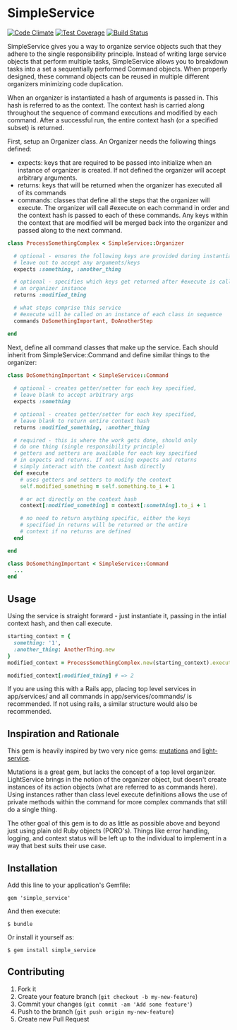 # SimpleService

[![Code Climate](https://codeclimate.com/github/jspillers/simple_service/badges/gpa.svg)](https://codeclimate.com/github/jspillers/simple_service)
[![Test Coverage](https://codeclimate.com/github/jspillers/simple_service/badges/coverage.svg)](https://codeclimate.com/github/jspillers/simple_service)
[![Build Status](https://travis-ci.org/jspillers/simple_service.svg?branch=master)](https://travis-ci.org/jspillers/simple_service)

SimpleService gives you a way to organize service objects such that they adhere 
to the single responsibility principle. Instead of writing large service objects 
that perform multiple tasks, SimpleService allows you to breakdown tasks into a 
set a sequentially performed Command objects. When properly designed, these command
objects can be reused in multiple different organizers minimizing code duplication.

When an organizer is instantiated a hash of arguments is passed in. This hash 
is referred to as the context.  The context hash is carried along throughout 
the sequence of command executions and modified by each command. After a 
successful run, the entire context hash (or a specified subset) is returned.

First, setup an Organizer class. An Organizer needs the following things defined:

  * expects: keys that are required to be passed into initialize when an instance 
    of organizer is created. If not defined the organizer will accept arbitrary arguments.
  * returns: keys that will be returned when the organizer has executed all of its commands
  * commands: classes that define all the steps that the organizer will execute. The organizer
    will call #execute on each command in order and the context hash is passed to each of 
    these commands. Any keys within the context that are modified will be merged back into
    the organizer and passed along to the next command.

```ruby
class ProcessSomethingComplex < SimpleService::Organizer

  # optional - ensures the following keys are provided during instantiation
  # leave out to accept any arguments/keys
  expects :something, :another_thing

  # optional - specifies which keys get returned after #execute is called on
  # an organizer instance
  returns :modified_thing

  # what steps comprise this service
  # #execute will be called on an instance of each class in sequence
  commands DoSomethingImportant, DoAnotherStep

end
```

Next, define all command classes that make up the service. Each should inherit 
from SimpleService::Command and define similar things to the organizer:

```ruby
class DoSomethingImportant < SimpleService::Command
  
  # optional - creates getter/setter for each key specified, 
  # leave blank to accept arbitrary args
  expects :something

  # optional - creates getter/setter for each key specified, 
  # leave blank to return entire context hash
  returns :modified_something, :another_thing

  # required - this is where the work gets done, should only
  # do one thing (single responsibility principle)
  # getters and setters are available for each key specified
  # in expects and returns. If not using expects and returns
  # simply interact with the context hash directly
  def execute
    # uses getters and setters to modify the context
    self.modified_something = self.something.to_i + 1

    # or act directly on the context hash
    context[:modified_something] = context[:something].to_i + 1

    # no need to return anything specific, either the keys 
    # specified in returns will be returned or the entire 
    # context if no returns are defined
  end

end

class DoSomethingImportant < SimpleService::Command
  ...
end
```

## Usage

Using the service is straight forward - just instantiate it, passing in the 
intial context hash, and then call execute.

```ruby
starting_context = {
  something: '1', 
  :another_thing: AnotherThing.new
}
modified_context = ProcessSomethingComplex.new(starting_context).execute

modified_context[:modified_thing] # => 2
```

If you are using this with a Rails app, placing top level services in 
app/services/ and all commands in app/services/commands/ is recommended. If
not using rails, a similar structure would also be recommended.

## Inspiration and Rationale

This gem is heavily inspired by two very nice gems: [mutations](https://github.com/cypriss/mutations) and
[light-service](https://github.com/adomokos/light-service). 

Mutations is a great gem, but lacks the concept of a top level organizer. 
LightService brings in the notion of the organizer object, but doesn't create 
instances of its action objects (what are referred to as commands here). Using 
instances rather than class level execute definitions allows the use of private 
methods within the command for more complex commands that still do a single thing.

The other goal of this gem is to do as little as possible above and beyond 
just using plain old Ruby objects (PORO's).  Things like error handling, logging, 
and context status will be left up to the individual to implement in a way that 
best suits their use case.

## Installation

Add this line to your application's Gemfile:

    gem 'simple_service'

And then execute:

    $ bundle

Or install it yourself as:

    $ gem install simple_service

## Contributing

1. Fork it
2. Create your feature branch (`git checkout -b my-new-feature`)
3. Commit your changes (`git commit -am 'Add some feature'`)
4. Push to the branch (`git push origin my-new-feature`)
5. Create new Pull Request
